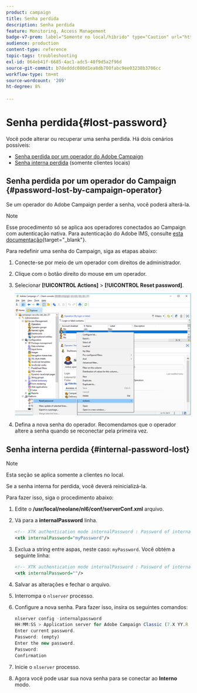 ```yaml
---
product: campaign
title: Senha perdida
description: Senha perdida
feature: Monitoring, Access Management
badge-v7-prem: label="Somente no local/híbrido" type="Caution" url="https://experienceleague.adobe.com/docs/campaign-classic/using/installing-campaign-classic/architecture-and-hosting-models/hosting-models-lp/hosting-models.html?lang=pt-BR" tooltip="Aplica-se somente a implantações locais e híbridas"
audience: production
content-type: reference
topic-tags: troubleshooting
exl-id: 064eb41f-6685-4ac1-adc5-40f9d5a2f96d
source-git-commit: b7dedddc080d1ea8db700fabc9ee03238b3706cc
workflow-type: tm+mt
source-wordcount: '209'
ht-degree: 8%

---
```


# Senha perdida{#lost-password}



Você pode alterar ou recuperar uma senha perdida.
Há dois cenários possíveis:

* [Senha perdida por um operador do Adobe Campaign](#password-lost-by-campaign-operator)
* [Senha interna perdida](#internal-password-lost) (somente clientes locais)

## Senha perdida por um operador do Campaign {#password-lost-by-campaign-operator}

Se um operador do Adobe Campaign perder a senha, você poderá alterá-la.

>[!NOTE]
>
>Esse procedimento só se aplica aos operadores conectados ao Campaign com autenticação nativa. Para autenticação do Adobe IMS, consulte [esta documentação](https://helpx.adobe.com/ie/manage-account/using/change-or-reset-password.html){target="_blank"}.

Para redefinir uma senha do Campaign, siga as etapas abaixo:

1. Conecte-se por meio de um operador com direitos de administrador.
1. Clique com o botão direito do mouse em um operador.
1. Selecionar **[!UICONTROL Actions]** > **[!UICONTROL Reset password]**.

   ![](assets/operator-passwd.png)

1. Defina a nova senha do operador. Recomendamos que o operador altere a senha quando se reconectar pela primeira vez.

## Senha interna perdida {#internal-password-lost}

>[!NOTE]
>
>Esta seção se aplica somente a clientes no local.

Se a senha interna for perdida, você deverá reinicializá-la.

Para fazer isso, siga o procedimento abaixo:

1. Edite o **/usr/local/neolane/nl6/conf/serverConf.xml** arquivo.

1. Vá para a **internalPassword** linha.

   ```xml
   <!-- XTK authentication mode internalPassword : Password of internal account -->
   <xtk internalPassword="myPassword"/>
   ```

1. Exclua a string entre aspas, neste caso: `myPassword`. Você obtém a seguinte linha:

   ```xml
   <!-- XTK authentication mode internalPassword : Password of internal account -->
   <xtk internalPassword=""/>
   ```

1. Salvar as alterações e fechar o arquivo.

1. Interrompa o `nlserver` processo.

1. Configure a nova senha. Para fazer isso, insira os seguintes comandos:

   ```javascript
   nlserver config -internalpassword
   HH:MM:SS > Application server for Adobe Campaign Classic (7.X YY.R build XXX@SHA1) of DD/MM/YYYY
   Enter current password.
   Password: (empty)
   Enter the new password.
   Password: 
   Confirmation 
   ```

1. Inicie o `nlserver` processo.

1. Agora você pode usar sua nova senha para se conectar ao **Interno** modo.
